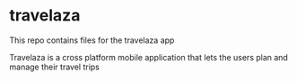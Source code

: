 # travelaza
This repo contains files for the travelaza app

Travelaza is a cross platform mobile application that lets the users plan and manage their travel trips
